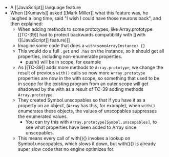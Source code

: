 - A [[JavaScript]] language feature
- When [[Kumavis]] asked [[Mark Miller]] what this feature was, he laughed a long time, said "I wish I could have those neurons back", and then explained:
    - When adding methods to some prototypes, like Array.prototype [[TC-39]] had to protect backwards compatibility with [[with ([[JavaScript]] feature)]]
    - Imagine some code that does a `with(someArrayInstance) {}`
    - This would do a full `.get` and `.has` on the instance, so it should get all properties, including non-enumerable properties.
        - push() will be in scope, for example
    - As [[TC-39]] adds more methods to `Array.prototype`, we change the result of previous `with()` calls so now more `Array.prototype` properties are now in the with scope, so something that used to be in scope for the existing program from an outer scope will get shadowed by the with as a result of TC-39 adding methods `Array.prototype`.
    - They created Symbol.unscopables so that if you have it as a property on an object, (`Array` has this, for example), when `with()` enumerates these objects, the values of unscopables suppresses the enumerated values.
        - You can try this with `Array.prototype[Symbol.unscopables]`, to see what properties have been added to Array since unscopables.
    - This means every call of with(){} invokes a lookup on Symbol.unscopables, which slows it down, but with(){} is already super slow code that no engine optimizes for.
